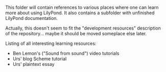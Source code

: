 This folder will contain references to various places where one can learn more about
using LilyPond. It also contains a subfolder with unfinished LilyPond documentation.

Actually, this doesn't seem to fit the "development resources" description of the repository... maybe it should be moved someplace else later.


Listing of all interesting learning resources:
- Ben Lemon's ("Sound from sound") video tutorials
- Urs' blog Scheme tutorial
- Urs' plaintext essay

